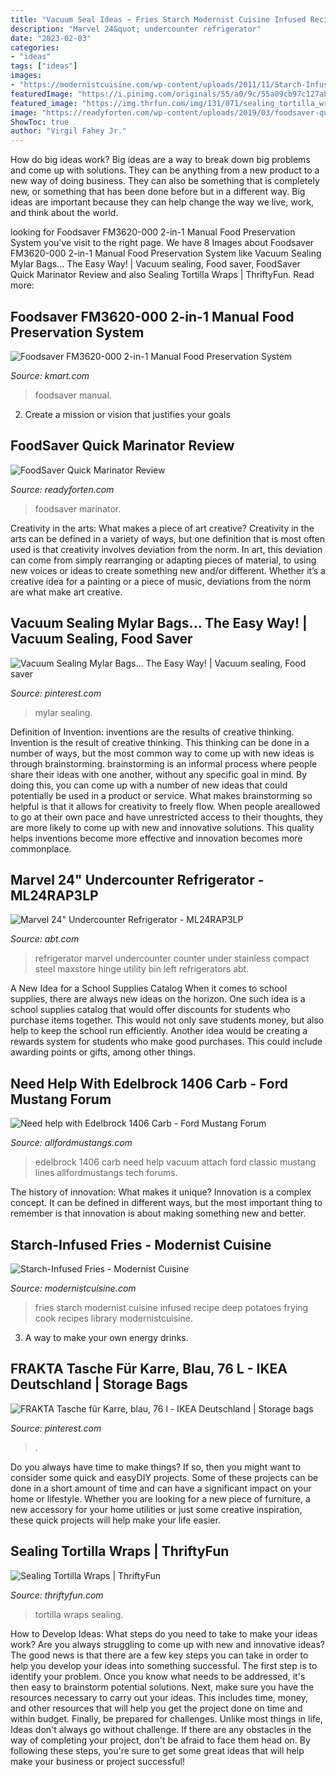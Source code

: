 ```yaml
---
title: "Vacuum Seal Ideas ~ Fries Starch Modernist Cuisine Infused Recipe Deep Potatoes Frying Cook Recipes Library Modernistcuisine"
description: "Marvel 24&quot; undercounter refrigerator"
date: "2023-02-03"
categories:
- "ideas"
tags: ["ideas"]
images:
- "https://modernistcuisine.com/wp-content/uploads/2011/11/Starch-Infused-Fries-step-13.jpg"
featuredImage: "https://i.pinimg.com/originals/55/a0/9c/55a09cb97c127ab69e0369caaa7967a3.jpg"
featured_image: "https://img.thrfun.com/img/131/071/sealing_tortilla_wraps_3_x3.jpg"
image: "https://readyforten.com/wp-content/uploads/2019/03/foodsaver-quick-marinator-review.jpg"
ShowToc: true
author: "Virgil Fahey Jr."
---
```



How do big ideas work?
Big ideas are a way to break down big problems and come up with solutions. They can be anything from a new product to a new way of doing business. They can also be something that is completely new, or something that has been done before but in a different way. Big ideas are important because they can help change the way we live, work, and think about the world.

	

		
looking for Foodsaver FM3620-000 2-in-1 Manual Food Preservation System you've visit to the right page. We have 8 Images about Foodsaver FM3620-000 2-in-1 Manual Food Preservation System like Vacuum Sealing Mylar Bags... The Easy Way! | Vacuum sealing, Food saver, FoodSaver Quick Marinator Review and also Sealing Tortilla Wraps | ThriftyFun. Read more:
		
    
## Foodsaver FM3620-000 2-in-1 Manual Food Preservation System

<img loading=lazy src="https://c.shld.net/rpx/i/s/i/spin/10033979/prod_19293888312??hei=64&amp;wid=64&amp;qlt=50" onerror="this.onerror=null;this.src='https://tse3.mm.bing.net/th?id=OIP.YvFNE-PLNEs7euKi7jsfgwHaDe&amp;pid=15.1';" alt="Foodsaver FM3620-000 2-in-1 Manual Food Preservation System">

_Source: kmart.com_

>foodsaver manual. 

	

2. Create a mission or vision that justifies your goals

    
## FoodSaver Quick Marinator Review

<img loading=lazy src="https://readyforten.com/wp-content/uploads/2019/03/foodsaver-quick-marinator-review.jpg" onerror="this.onerror=null;this.src='https://tse1.mm.bing.net/th?id=OIP.QvFNU3a5GtmWCkE6TT5bbgHaDe&amp;pid=15.1';" alt="FoodSaver Quick Marinator Review">

_Source: readyforten.com_

>foodsaver marinator. 

	

Creativity in the arts: What makes a piece of art creative?
Creativity in the arts can be defined in a variety of ways, but one definition that is most often used is that creativity involves deviation from the norm. In art, this deviation can come from simply rearranging or adapting pieces of material, to using new voices or ideas to create something new and/or different. Whether it’s a creative idea for a painting or a piece of music, deviations from the norm are what make art creative.

    
## Vacuum Sealing Mylar Bags... The Easy Way! | Vacuum Sealing, Food Saver

<img loading=lazy src="https://i.pinimg.com/originals/55/a0/9c/55a09cb97c127ab69e0369caaa7967a3.jpg" onerror="this.onerror=null;this.src='https://tse1.mm.bing.net/th?id=OIP.MFbIeVTAA4JkGsaSJcyQ4AHaEK&amp;pid=15.1';" alt="Vacuum Sealing Mylar Bags... The Easy Way! | Vacuum sealing, Food saver">

_Source: pinterest.com_

>mylar sealing. 

	

Definition of Invention: inventions are the results of creative thinking.
Invention is the result of creative thinking. This thinking can be done in a number of ways, but the most common way to come up with new ideas is through brainstorming. brainstorming is an informal process where people share their ideas with one another, without any specific goal in mind. By doing this, you can come up with a number of new ideas that could potentially be used in a product or service.
What makes brainstorming so helpful is that it allows for creativity to freely flow. When people areallowed to go at their own pace and have unrestricted access to their thoughts, they are more likely to come up with new and innovative solutions. This quality helps inventions become more effective and innovation becomes more commonplace.

    
## Marvel 24&quot; Undercounter Refrigerator - ML24RAP3LP

<img loading=lazy src="https://content.abt.com/media/images/products/BDP_Images/big_ML24RAP3LP.jpg" onerror="this.onerror=null;this.src='https://tse1.mm.bing.net/th?id=OIP.ReQ0wL97sFQUOF6AXWD50wHaF4&amp;pid=15.1';" alt="Marvel 24&quot; Undercounter Refrigerator - ML24RAP3LP">

_Source: abt.com_

>refrigerator marvel undercounter counter under stainless compact steel maxstore hinge utility bin left refrigerators abt. 

	

A New Idea for a School Supplies Catalog
When it comes to school supplies, there are always new ideas on the horizon. One such idea is a school supplies catalog that would offer discounts for students who purchase items together. This would not only save students money, but also help to keep the school run efficiently. Another idea would be creating a rewards system for students who make good purchases. This could include awarding points or gifts, among other things.

    
## Need Help With Edelbrock 1406 Carb - Ford Mustang Forum

<img loading=lazy src="https://www.allfordmustangs.com/forums/attachments/classic-tech/154371d1335316138-need-help-edelbrock-1406-carb-109.jpg" onerror="this.onerror=null;this.src='https://tse3.mm.bing.net/th?id=OIP.z1sc_EnrSp-SrY5PFXXvYAHaFj&amp;pid=15.1';" alt="Need help with Edelbrock 1406 Carb - Ford Mustang Forum">

_Source: allfordmustangs.com_

>edelbrock 1406 carb need help vacuum attach ford classic mustang lines allfordmustangs tech forums. 

	

The history of innovation: What makes it unique?
Innovation is a complex concept. It can be defined in different ways, but the most important thing to remember is that innovation is about making something new and better.

    
## Starch-Infused Fries - Modernist Cuisine

<img loading=lazy src="https://modernistcuisine.com/wp-content/uploads/2011/11/Starch-Infused-Fries-step-13.jpg" onerror="this.onerror=null;this.src='https://tse1.mm.bing.net/th?id=OIP.QaCxauhVawL8AoMUugFKnAHaE_&amp;pid=15.1';" alt="Starch-Infused Fries - Modernist Cuisine">

_Source: modernistcuisine.com_

>fries starch modernist cuisine infused recipe deep potatoes frying cook recipes library modernistcuisine. 

	

3. A way to make your own energy drinks.

    
## FRAKTA Tasche Für Karre, Blau, 76 L - IKEA Deutschland | Storage Bags

<img loading=lazy src="https://i.pinimg.com/736x/f4/f8/13/f4f8136a83c61da6a09e45e722392287.jpg" onerror="this.onerror=null;this.src='https://tse1.mm.bing.net/th?id=OIP._94SgWlicie0aEn3_t5oqQHaHa&amp;pid=15.1';" alt="FRAKTA Tasche für Karre, blau, 76 l - IKEA Deutschland | Storage bags">

_Source: pinterest.com_

>. 

	

Do you always have time to make things? If so, then you might want to consider some quick and easyDIY projects. Some of these projects can be done in a short amount of time and can have a significant impact on your home or lifestyle. Whether you are looking for a new piece of furniture, a new accessory for your home utilities or just some creative inspiration, these quick projects will help make your life easier.

    
## Sealing Tortilla Wraps | ThriftyFun

<img loading=lazy src="https://img.thrfun.com/img/131/071/sealing_tortilla_wraps_3_x3.jpg" onerror="this.onerror=null;this.src='https://tse4.mm.bing.net/th?id=OIP.7to33xgLuSL_E_MU9kJlPwHaE6&amp;pid=15.1';" alt="Sealing Tortilla Wraps | ThriftyFun">

_Source: thriftyfun.com_

>tortilla wraps sealing. 

	

How to Develop Ideas: What steps do you need to take to make your ideas work?
Are you always struggling to come up with new and innovative ideas? The good news is that there are a few key steps you can take in order to help you develop your ideas into something successful. The first step is to identify your problem. Once you know what needs to be addressed, it's then easy to brainstorm potential solutions. Next, make sure you have the resources necessary to carry out your ideas. This includes time, money, and other resources that will help you get the project done on time and within budget. Finally, be prepared for challenges. Unlike most things in life, Ideas don't always go without challenge. If there are any obstacles in the way of completing your project, don't be afraid to face them head on. By following these steps, you're sure to get some great ideas that will help make your business or project successful!

